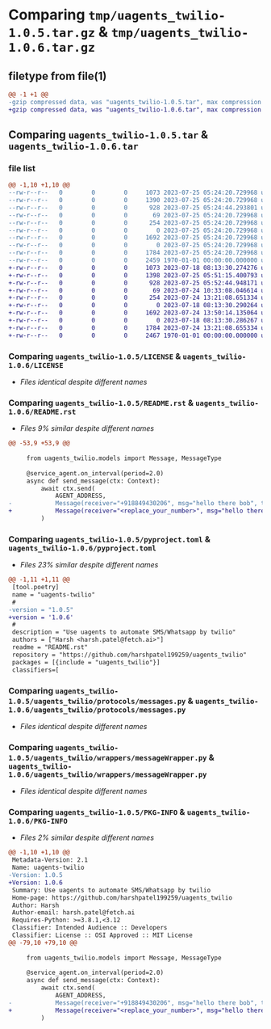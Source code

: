 # Comparing `tmp/uagents_twilio-1.0.5.tar.gz` & `tmp/uagents_twilio-1.0.6.tar.gz`

## filetype from file(1)

```diff
@@ -1 +1 @@
-gzip compressed data, was "uagents_twilio-1.0.5.tar", max compression
+gzip compressed data, was "uagents_twilio-1.0.6.tar", max compression
```

## Comparing `uagents_twilio-1.0.5.tar` & `uagents_twilio-1.0.6.tar`

### file list

```diff
@@ -1,10 +1,10 @@
--rw-r--r--   0        0        0     1073 2023-07-25 05:24:20.729968 uagents_twilio-1.0.5/LICENSE
--rw-r--r--   0        0        0     1390 2023-07-25 05:24:20.729968 uagents_twilio-1.0.5/README.rst
--rw-r--r--   0        0        0      928 2023-07-25 05:24:44.293801 uagents_twilio-1.0.5/pyproject.toml
--rw-r--r--   0        0        0       69 2023-07-25 05:24:20.729968 uagents_twilio-1.0.5/uagents_twilio/__init__.py
--rw-r--r--   0        0        0      254 2023-07-25 05:24:20.729968 uagents_twilio-1.0.5/uagents_twilio/models.py
--rw-r--r--   0        0        0        0 2023-07-25 05:24:20.729968 uagents_twilio-1.0.5/uagents_twilio/protocols/__init__.py
--rw-r--r--   0        0        0     1692 2023-07-25 05:24:20.729968 uagents_twilio-1.0.5/uagents_twilio/protocols/messages.py
--rw-r--r--   0        0        0        0 2023-07-25 05:24:20.729968 uagents_twilio-1.0.5/uagents_twilio/wrappers/__init__.py
--rw-r--r--   0        0        0     1784 2023-07-25 05:24:20.729968 uagents_twilio-1.0.5/uagents_twilio/wrappers/messageWrapper.py
--rw-r--r--   0        0        0     2459 1970-01-01 00:00:00.000000 uagents_twilio-1.0.5/PKG-INFO
+-rw-r--r--   0        0        0     1073 2023-07-18 08:13:30.274276 uagents_twilio-1.0.6/LICENSE
+-rw-r--r--   0        0        0     1398 2023-07-25 05:51:15.400793 uagents_twilio-1.0.6/README.rst
+-rw-r--r--   0        0        0      928 2023-07-25 05:52:44.948171 uagents_twilio-1.0.6/pyproject.toml
+-rw-r--r--   0        0        0       69 2023-07-24 10:33:08.046614 uagents_twilio-1.0.6/uagents_twilio/__init__.py
+-rw-r--r--   0        0        0      254 2023-07-24 13:21:08.651334 uagents_twilio-1.0.6/uagents_twilio/models.py
+-rw-r--r--   0        0        0        0 2023-07-18 08:13:30.290264 uagents_twilio-1.0.6/uagents_twilio/protocols/__init__.py
+-rw-r--r--   0        0        0     1692 2023-07-24 13:50:14.135064 uagents_twilio-1.0.6/uagents_twilio/protocols/messages.py
+-rw-r--r--   0        0        0        0 2023-07-18 08:13:30.286267 uagents_twilio-1.0.6/uagents_twilio/wrappers/__init__.py
+-rw-r--r--   0        0        0     1784 2023-07-24 13:21:08.655334 uagents_twilio-1.0.6/uagents_twilio/wrappers/messageWrapper.py
+-rw-r--r--   0        0        0     2467 1970-01-01 00:00:00.000000 uagents_twilio-1.0.6/PKG-INFO
```

### Comparing `uagents_twilio-1.0.5/LICENSE` & `uagents_twilio-1.0.6/LICENSE`

 * *Files identical despite different names*

### Comparing `uagents_twilio-1.0.5/README.rst` & `uagents_twilio-1.0.6/README.rst`

 * *Files 9% similar despite different names*

```diff
@@ -53,9 +53,9 @@
 
     from uagents_twilio.models import Message, MessageType
 
     @service_agent.on_interval(period=2.0)
     async def send_message(ctx: Context):
         await ctx.send(
             AGENT_ADDRESS,
-            Message(receiver="+918849430206", msg="hello there bob", type=MessageType.sms),
+            Message(receiver="<replace_your_number>", msg="hello there bob", type=MessageType.sms),
         )
```

### Comparing `uagents_twilio-1.0.5/pyproject.toml` & `uagents_twilio-1.0.6/pyproject.toml`

 * *Files 23% similar despite different names*

```diff
@@ -1,11 +1,11 @@
 [tool.poetry]
 name = "uagents-twilio"
 #
-version = "1.0.5"
+version = '1.0.6'
 #
 description = "Use uagents to automate SMS/Whatsapp by twilio"
 authors = ["Harsh <harsh.patel@fetch.ai>"]
 readme = "README.rst"
 repository = "https://github.com/harshpatel199259/uagents_twilio"
 packages = [{include = "uagents_twilio"}]
 classifiers=[
```

### Comparing `uagents_twilio-1.0.5/uagents_twilio/protocols/messages.py` & `uagents_twilio-1.0.6/uagents_twilio/protocols/messages.py`

 * *Files identical despite different names*

### Comparing `uagents_twilio-1.0.5/uagents_twilio/wrappers/messageWrapper.py` & `uagents_twilio-1.0.6/uagents_twilio/wrappers/messageWrapper.py`

 * *Files identical despite different names*

### Comparing `uagents_twilio-1.0.5/PKG-INFO` & `uagents_twilio-1.0.6/PKG-INFO`

 * *Files 2% similar despite different names*

```diff
@@ -1,10 +1,10 @@
 Metadata-Version: 2.1
 Name: uagents-twilio
-Version: 1.0.5
+Version: 1.0.6
 Summary: Use uagents to automate SMS/Whatsapp by twilio
 Home-page: https://github.com/harshpatel199259/uagents_twilio
 Author: Harsh
 Author-email: harsh.patel@fetch.ai
 Requires-Python: >=3.8.1,<3.12
 Classifier: Intended Audience :: Developers
 Classifier: License :: OSI Approved :: MIT License
@@ -79,10 +79,10 @@
 
     from uagents_twilio.models import Message, MessageType
 
     @service_agent.on_interval(period=2.0)
     async def send_message(ctx: Context):
         await ctx.send(
             AGENT_ADDRESS,
-            Message(receiver="+918849430206", msg="hello there bob", type=MessageType.sms),
+            Message(receiver="<replace_your_number>", msg="hello there bob", type=MessageType.sms),
         )
```

